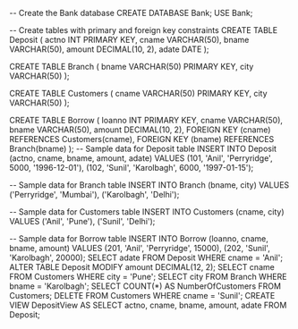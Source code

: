 -- Create the Bank database
CREATE DATABASE Bank;
USE Bank;

-- Create tables with primary and foreign key constraints
CREATE TABLE Deposit (
    actno INT PRIMARY KEY,
    cname VARCHAR(50),
    bname VARCHAR(50),
    amount DECIMAL(10, 2),
    adate DATE
);

CREATE TABLE Branch (
    bname VARCHAR(50) PRIMARY KEY,
    city VARCHAR(50)
);

CREATE TABLE Customers (
    cname VARCHAR(50) PRIMARY KEY,
    city VARCHAR(50)
);

CREATE TABLE Borrow (
    loanno INT PRIMARY KEY,
    cname VARCHAR(50),
    bname VARCHAR(50),
    amount DECIMAL(10, 2),
    FOREIGN KEY (cname) REFERENCES Customers(cname),
    FOREIGN KEY (bname) REFERENCES Branch(bname)
);
-- Sample data for Deposit table
INSERT INTO Deposit (actno, cname, bname, amount, adate) VALUES
(101, 'Anil', 'Perryridge', 5000, '1996-12-01'),
(102, 'Sunil', 'Karolbagh', 6000, '1997-01-15');

-- Sample data for Branch table
INSERT INTO Branch (bname, city) VALUES
('Perryridge', 'Mumbai'),
('Karolbagh', 'Delhi');

-- Sample data for Customers table
INSERT INTO Customers (cname, city) VALUES
('Anil', 'Pune'),
('Sunil', 'Delhi');

-- Sample data for Borrow table
INSERT INTO Borrow (loanno, cname, bname, amount) VALUES
(201, 'Anil', 'Perryridge', 15000),
(202, 'Sunil', 'Karolbagh', 20000);
SELECT adate FROM Deposit WHERE cname = 'Anil';
ALTER TABLE Deposit MODIFY amount DECIMAL(12, 2);
SELECT cname FROM Customers WHERE city = 'Pune';
SELECT city FROM Branch WHERE bname = 'Karolbagh';
SELECT COUNT(*) AS NumberOfCustomers FROM Customers;
DELETE FROM Customers WHERE cname = 'Sunil';
CREATE VIEW DepositView AS
SELECT actno, cname, bname, amount, adate FROM Deposit;
